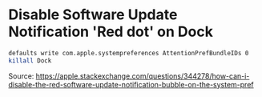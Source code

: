 # Disable Software Update Notification 'Red dot' on Dock

```bash
defaults write com.apple.systempreferences AttentionPrefBundleIDs 0
killall Dock
```
Source: https://apple.stackexchange.com/questions/344278/how-can-i-disable-the-red-software-update-notification-bubble-on-the-system-pref
